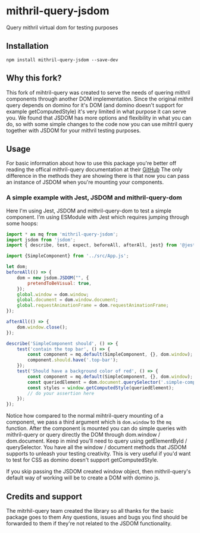 # mithril-query-jsdom


Query mithril virtual dom for testing purposes

## Installation

    npm install mithril-query-jsdom --save-dev

## Why this fork?

This fork of mihtril-query was created to serve the needs of quering mithril components through another DOM implementation. Since the original mithril query depends on domino for it's DOM (and domino doesn't support for example getComputedStyle) it's very limited in what purpose it can serve you. We found that JSDOM has more options and flexibility in what you can do, so with some simple changes to the code now you can use mihtril query together with JSDOM for your mithril testing purposes.

## Usage

For basic information about how to use this package you're better off reading the offical mithril-query documentation at their [GitHub](https://github.com/MithrilJS/mithril-query)
The only difference in the methods they are showing there is that now you can pass an instance of JSDOM when you're mounting your components.

### A simple example with Jest, JSDOM and mithril-query-dom
Here I'm using Jest, JSDOM and mithril-query-dom to test a simple component. I'm using ESModule with Jest which requires jumping through some hoops:

```js
import * as mq from 'mithril-query-jsdom';
import jsdom from 'jsdom';
import { describe, test, expect, beforeAll, afterAll, jest} from '@jest/globals';

import {SimpleComponent} from '../src/App.js';

let dom;
beforeAll(() => {
    dom = new jsdom.JSDOM("", {
        pretendToBeVisual: true,
    });
    global.window = dom.window;
    global.document = dom.window.document;
    global.requestAnimationFrame = dom.requestAnimationFrame;
});

afterAll(() => {
    dom.window.close();
});

describe('SimpleComponent should', () => {
    test('contain the top bar', () => {
        const component = mq.default(SimpleComponent, {}, dom.window); // Here we pass dom.window as an argument to the function
        component.should.have('.top-bar');
    });
    test('Should have a background color of red', () => {
        const component = mq.default(SimpleComponent, {}, dom.window);
        const queriedElement = dom.document.querySelector('.simple-component');
        const styles = window.getComputedStyle(queriedElement);
        // do your assertion here
    });
});
```

Notice how compared to the normal mihtril-query mounting of a component, we pass a third argument which is ```dom.window``` to the ```mq``` function. After the component is mounted you can do simple queries with mithril-query or query directly the DOM through dom.window / dom.document. Keep in mind you'll need to query using getElementById / querySelector. You have all the window / document methods that JSDOM supports to unleash your testing creativity. This is very useful if you'd want to test for CSS as domino doesn't support getComputedStyle.

If you skip passing the JSDOM created window object, then mithril-query's default way of working will be to create a DOM with domino js.

## Credits and support

The mitrhil-query team created the library so all thanks for the basic package goes to them
Any questions, issues and bugs you find should be forwarded to them if they're not related to the JSDOM functionality.


